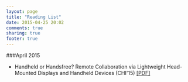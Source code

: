 ```yaml
---
layout: page
title: "Reading List"
date: 2015-04-25 20:02
comments: true
sharing: true
footer: true
---
```


###April 2015

- Handheld or Handsfree? Remote Collaboration via Lightweight Head-Mounted
    Displays and Handheld Devices (CHI'15) [\[PDF\]](http://pages.cs.wisc.edu/~sjj/docs/publications/cscw15-johnson.pdf)
